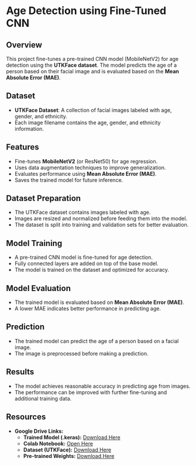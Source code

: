 # Age Detection using Fine-Tuned CNN

## Overview
This project fine-tunes a pre-trained CNN model (MobileNetV2) for age detection using the **UTKFace dataset**. The model predicts the age of a person based on their facial image and is evaluated based on the **Mean Absolute Error (MAE)**.

## Dataset
- **UTKFace Dataset**: A collection of facial images labeled with age, gender, and ethnicity.
- Each image filename contains the age, gender, and ethnicity information.

## Features
- Fine-tunes **MobileNetV2** (or ResNet50) for age regression.
- Uses data augmentation techniques to improve generalization.
- Evaluates performance using **Mean Absolute Error (MAE)**.
- Saves the trained model for future inference.

## Dataset Preparation
- The UTKFace dataset contains images labeled with age.
- Images are resized and normalized before feeding them into the model.
- The dataset is split into training and validation sets for better evaluation.

## Model Training
- A pre-trained CNN model is fine-tuned for age detection.
- Fully connected layers are added on top of the base model.
- The model is trained on the dataset and optimized for accuracy.

## Model Evaluation
- The trained model is evaluated based on **Mean Absolute Error (MAE)**.
- A lower MAE indicates better performance in predicting age.

## Prediction
- The trained model can predict the age of a person based on a facial image.
- The image is preprocessed before making a prediction.

## Results
- The model achieves reasonable accuracy in predicting age from images.
- The performance can be improved with further fine-tuning and additional training data.

## Resources
- **Google Drive Links:**
  - **Trained Model (.keras):** [Download Here](#)
  - **Colab Notebook:** [Open Here](#)
  - **Dataset (UTKFace):** [Download Here](#)
  - **Pre-trained Weights:** [Download Here](#)

